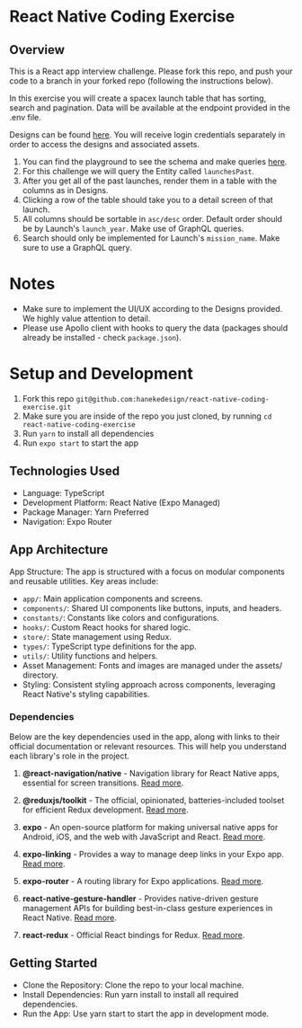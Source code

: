 # React Native Coding Exercise

## Overview
This is a React app interview challenge. Please fork this repo, and push your code to a branch in your forked repo (following the instructions below).

In this exercise you will create a spacex launch table that has sorting, search and pagination. Data will be available at the endpoint provided in the .env file.

Designs can be found [here](https://zpl.io/DlRA7eW). You will receive login credentials separately in order to access the designs and associated assets.

1. You can find the playground to see the schema and make queries [here]([https://api.spacex.land/graphql/](https://studio.apollographql.com/public/spacex-l4uc6p/explorer?variant=main)).
2. For this challenge we will query the Entity called `launchesPast`.
3. After you get all of the past launches, render them in a table with the columns as in Designs.
4. Clicking a row of the table should take you to a detail screen of that launch.
5. All columns should be sortable in `asc/desc` order. Default order should be by Launch's `launch_year`. Make use of GraphQL queries.
6. Search should only be implemented for Launch's `mission_name`. Make sure to use a GraphQL query.

# Notes

- Make sure to implement the UI/UX according to the Designs provided. We highly value attention to detail.
- Please use Apollo client with hooks to query the data (packages should already be installed - check `package.json`).

# Setup and Development

1. Fork this repo `git@github.com:hanekedesign/react-native-coding-exercise.git`
2. Make sure you are inside of the repo you just cloned, by running `cd react-native-coding-exercise`
3. Run `yarn` to install all dependencies
4. Run `expo start` to start the app

## Technologies Used
- Language: TypeScript
- Development Platform: React Native (Expo Managed)
- Package Manager: Yarn Preferred
- Navigation: Expo Router

## App Architecture
App Structure: The app is structured with a focus on modular components and reusable utilities. Key areas include:
- `app/`: Main application components and screens.
- `components/`: Shared UI components like buttons, inputs, and headers.
- `constants/`: Constants like colors and configurations.
- `hooks/`: Custom React hooks for shared logic.
- `store/`: State management using Redux.
- `types/`: TypeScript type definitions for the app.
- `utils/`: Utility functions and helpers.
- Asset Management: Fonts and images are managed under the assets/ directory.
- Styling: Consistent styling approach across components, leveraging React Native's styling capabilities.

### Dependencies
Below are the key dependencies used in the app, along with links to their official documentation or relevant resources. This will help you understand each library's role in the project.
 
1. **@react-navigation/native** - Navigation library for React Native apps, essential for screen transitions. [Read more](https://reactnavigation.org/docs/getting-started).
    
2. **@reduxjs/toolkit** - The official, opinionated, batteries-included toolset for efficient Redux development. [Read more](https://redux-toolkit.js.org/).

3. **expo** - An open-source platform for making universal native apps for Android, iOS, and the web with JavaScript and React. [Read more](https://docs.expo.dev/).
    
4. **expo-linking** - Provides a way to manage deep links in your Expo app. [Read more](https://docs.expo.dev/versions/latest/sdk/linking/).
    
5. **expo-router** - A routing library for Expo applications. [Read more](https://github.com/expo/router).

6. **react-native-gesture-handler** - Provides native-driven gesture management APIs for building best-in-class gesture experiences in React Native. [Read more](https://docs.swmansion.com/react-native-gesture-handler/).
    
7. **react-redux** - Official React bindings for Redux. [Read more](https://react-redux.js.org/).

## Getting Started
- Clone the Repository: Clone the repo to your local machine.
- Install Dependencies: Run yarn install to install all required dependencies.
- Run the App: Use yarn start to start the app in development mode.

